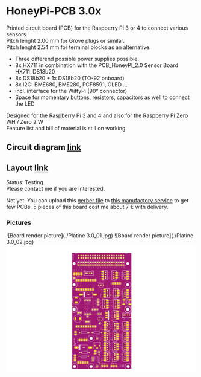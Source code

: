 # HoneyPi-PCB 3.0x

Printed circuit board (PCB) for the Raspberry Pi 3 or 4 to connect various sensors.  
Pitch lenght 2.00 mm for Grove plugs or similar.  
Pitch lenght 2.54 mm for terminal blocks as an alternative. 
 
- Three differend possible power supplies possible.  
- 8x HX711 in combination with the PCB_HoneyPI_2.0 Sensor Board HX711_DS18b20  
- 8x DS18b20 + 1x DS18b20 (TO-92 onboard)  
- 8x I2C: BME680, BME280, PCF8591, OLED ...
- incl. interface for the WittyPi (90° connector)
- Space for momentary buttons, resistors, capacitors as well to connect the LED 

Designed for the Raspberry Pi 3 and 4 and also for the Raspberry Pi Zero WH / Zero 2 W   
Feature list and bill of material is still on working.  

## Circuit diagram [link](./HoneyPI_Platine_3.00_Schaltplan.pdf)
## Layout [link](./HoneyPI_Platine_3.00_layout.pdf)

Status: Testing.  
Please contact me if you are interested.  

Net yet: You can upload this [gerber file](./HoneyPI_Platine_3.00.zip) to [this manufactory service](https://jlcpcb.com/quote) to get few PCBs. 5 pieces of this board cost me about 7 € with delivery. 

### Pictures
![Board render picture](./Platine 3.0_01.jpg)
![Board render picture](./Platine 3.0_02.jpg)
![Board render picture](./Pictures/HoneyPI_Platine_3.00.png)
